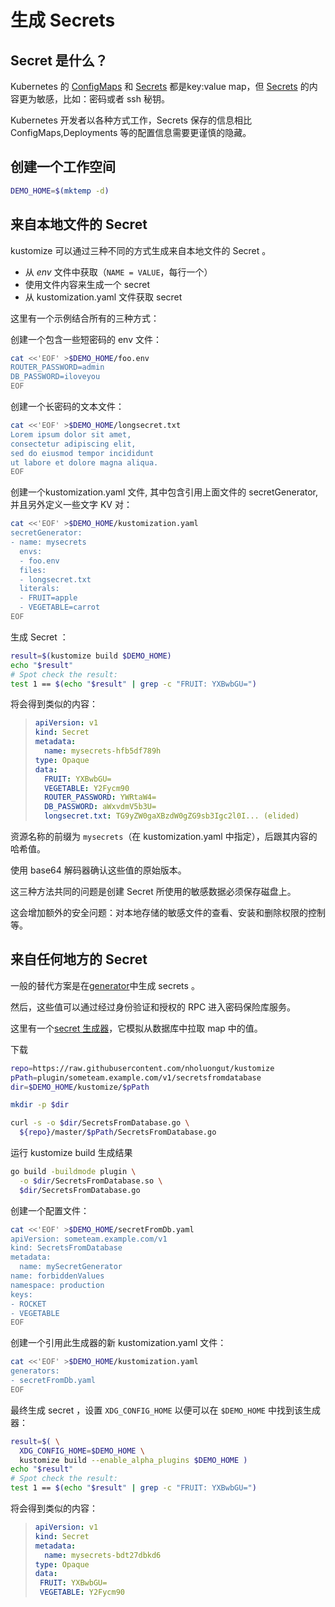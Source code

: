 [ConfigMaps]: https://kubernetes.io/docs/reference/generated/kubernetes-api/v1.18/#configmap-v1-core
[ELF]: https://en.wikipedia.org/wiki/Executable_and_Linkable_Format
[Go plugin]: https://golang.org/pkg/plugin
[Secrets]: https://kubernetes.io/docs/reference/generated/kubernetes-api/v1.18/#secret-v1-core
[base64]: https://tools.ietf.org/html/rfc4648#section-4
[configuration directory]: https://wiki.archlinux.org/index.php/XDG_Base_Directory#Specification
[grpc]: https://grpc.io
[tag]: /../../releases
[v2.0.3]: /../../releases/tag/v2.0.3
[`exec.Command`]: https://golang.org/pkg/os/exec/#Command

# 生成 Secrets

## Secret 是什么？

Kubernetes 的 [ConfigMaps] 和 [Secrets] 都是key:value map，但 [Secrets] 的内容更为敏感，比如：密码或者 ssh 秘钥。

Kubernetes 开发者以各种方式工作，Secrets 保存的信息相比 ConfigMaps,Deployments 等的配置信息需要更谨慎的隐藏。

## 创建一个工作空间

<!-- @establishBase @test -->
```bash
DEMO_HOME=$(mktemp -d)
```

## 来自本地文件的 Secret

kustomize 可以通过三种不同的方式生成来自本地文件的 Secret 。

 * 从 _env_ 文件中获取（`NAME = VALUE`，每行一个）
 * 使用文件内容来生成一个 secret
 * 从 kustomization.yaml 文件获取 secret

这里有一个示例结合所有的三种方式：

创建一个包含一些短密码的 env 文件：

<!-- @makeEnvFile @test -->
```bash
cat <<'EOF' >$DEMO_HOME/foo.env
ROUTER_PASSWORD=admin
DB_PASSWORD=iloveyou
EOF
```

创建一个长密码的文本文件：

<!-- @makeLongSecretFile @test -->
```bash
cat <<'EOF' >$DEMO_HOME/longsecret.txt
Lorem ipsum dolor sit amet,
consectetur adipiscing elit,
sed do eiusmod tempor incididunt
ut labore et dolore magna aliqua.
EOF
```

创建一个kustomization.yaml 文件, 其中包含引用上面文件的 secretGenerator, 并且另外定义一些文字 KV 对：

<!-- @makeKustomization1 @test -->
```bash
cat <<'EOF' >$DEMO_HOME/kustomization.yaml
secretGenerator:
- name: mysecrets
  envs:
  - foo.env
  files:
  - longsecret.txt
  literals:
  - FRUIT=apple
  - VEGETABLE=carrot
EOF
```

生成 Secret ：

<!-- @build1 @test -->
```bash
result=$(kustomize build $DEMO_HOME)
echo "$result"
# Spot check the result:
test 1 == $(echo "$result" | grep -c "FRUIT: YXBwbGU=")
```

将会得到类似的内容：

> ```yaml
> apiVersion: v1
> kind: Secret
> metadata:
>   name: mysecrets-hfb5df789h
> type: Opaque
> data:
>   FRUIT: YXBwbGU=
>   VEGETABLE: Y2Fycm90
>   ROUTER_PASSWORD: YWRtaW4=
>   DB_PASSWORD: aWxvdmV5b3U=
>   longsecret.txt: TG9yZW0gaXBzdW0gZG9sb3Igc2l0I... (elided)
> ```

资源名称的前缀为 `mysecrets`（在 kustomization.yaml 中指定），后跟其内容的哈希值。

使用 base64 解码器确认这些值的原始版本。

这三种方法共同的问题是创建 Secret 所使用的敏感数据必须保存磁盘上。

这会增加额外的安全问题：对本地存储的敏感文件的查看、安装和删除权限的控制等。

## 来自任何地方的 Secret

一般的替代方案是在[generator](../../docs/plugins)中生成 secrets 。

然后，这些值可以通过经过身份验证和授权的 RPC 进入密码保险库服务。

[sgp]: ../../plugin/someteam.example.com/v1/secretsfromdatabase

这里有一个[secret 生成器][sgp]，它模拟从数据库中拉取 map 中的值。

下载

<!-- @copyPlugin @test -->
```bash
repo=https://raw.githubusercontent.com/nholuongut/kustomize
pPath=plugin/someteam.example.com/v1/secretsfromdatabase
dir=$DEMO_HOME/kustomize/$pPath

mkdir -p $dir

curl -s -o $dir/SecretsFromDatabase.go \
  ${repo}/master/$pPath/SecretsFromDatabase.go
```

运行 kustomize build 生成结果

<!-- @compilePlugin @xtest -->
```bash
go build -buildmode plugin \
  -o $dir/SecretsFromDatabase.so \
  $dir/SecretsFromDatabase.go
```

创建一个配置文件：

<!-- @makeConfiguration @test -->
```bash
cat <<'EOF' >$DEMO_HOME/secretFromDb.yaml
apiVersion: someteam.example.com/v1
kind: SecretsFromDatabase
metadata:
  name: mySecretGenerator
name: forbiddenValues
namespace: production
keys:
- ROCKET
- VEGETABLE
EOF
```

创建一个引用此生成器的新 kustomization.yaml 文件：

<!-- @makeKustomization2 @test -->
```bash
cat <<'EOF' >$DEMO_HOME/kustomization.yaml
generators:
- secretFromDb.yaml
EOF
```

最终生成 secret ，设置 `XDG_CONFIG_HOME` 以便可以在 `$DEMO_HOME` 中找到该生成器：

<!-- @build2 @xtest -->
```bash
result=$( \
  XDG_CONFIG_HOME=$DEMO_HOME \
  kustomize build --enable_alpha_plugins $DEMO_HOME )
echo "$result"
# Spot check the result:
test 1 == $(echo "$result" | grep -c "FRUIT: YXBwbGU=")
```

将会得到类似的内容：

> ```yaml
> apiVersion: v1
> kind: Secret
> metadata:
>   name: mysecrets-bdt27dbkd6
> type: Opaque
> data:
>  FRUIT: YXBwbGU=
>  VEGETABLE: Y2Fycm90
> ```

